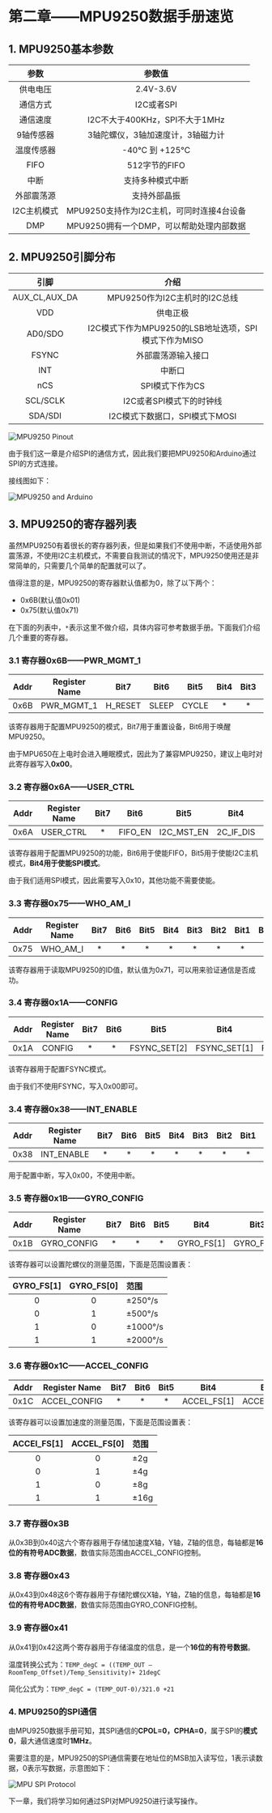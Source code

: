 # 第二章——MPU9250数据手册速览

## 1. MPU9250基本参数

|    参数     |                  参数值                   |
| :---------: | :---------------------------------------: |
|  供电电压   |                 2.4V-3.6V                 |
|  通信方式   |                I2C或者SPI                 |
|  通信速度   |      I2C不大于400KHz，SPI不大于1MHz       |
|  9轴传感器  |     3轴陀螺仪，3轴加速度计，3轴磁力计     |
| 温度传感器  |              -40°C 到 +125°C              |
|    FIFO     |               512字节的FIFO               |
|    中断     |             支持多种模式中断              |
| 外部震荡源  |               支持外部晶振                |
| I2C主机模式 | MPU9250支持作为I2C主机，可同时连接4台设备 |
|     DMP     | MPU9250拥有一个DMP，可以帮助处理内部数据  |

## 2. MPU9250引脚分布

|     引脚      |                         介绍                         |
| :-----------: | :--------------------------------------------------: |
| AUX_CL,AUX_DA |            MPU9250作为I2C主机时的I2C总线             |
|      VDD      |                       供电正极                       |
|    AD0/SDO    | I2C模式下作为MPU9250的LSB地址选项，SPI模式下作为MISO |
|     FSYNC     |                  外部震荡源输入接口                  |
|      INT      |                        中断口                        |
|      nCS      |                   SPI模式下作为CS                    |
|   SCL/SCLK    |               I2C或者SPI模式下的时钟线               |
|    SDA/SDI    |            I2C模式下数据口，SPI模式下MOSI            |

![MPU9250 Pinout](../../../../images/通信专题/串行通信/SPI/3.4.2-1.png)

由于我们这一章是介绍SPI的通信方式，因此我们要把MPU9250和Arduino通过SPI的方式连接。

接线图如下：

![MPU9250 and Arduino](../../../../images/通信专题/串行通信/SPI/3.4.2-2.png)

## 3. MPU9250的寄存器列表

虽然MPU9250有着很长的寄存器列表，但是如果我们不使用中断，不适使用外部震荡源，不使用I2C主机模式，不需要自我测试的情况下，MPU9250使用还是非常简单的，只需要几个简单的配置就可以了。

值得注意的是，MPU9250的寄存器默认值都为0，除了以下两个：

- 0x6B(默认值0x01)
- 0x75(默认值0x71)

在下面的列表中，`*`表示这里不做介绍，具体内容可参考数据手册。下面我们介绍几个重要的寄存器。

### 3.1 寄存器0x6B——PWR_MGMT_1

| Addr  | Register Name |  Bit7   | Bit6  | Bit5  | Bit4  | Bit3  | Bit2  | Bit1  | Bit0  |
| :---: | :-----------: | :-----: | :---: | :---: | :---: | :---: | :---: | :---: | :---: |
| 0x6B  |  PWR_MGMT_1   | H_RESET | SLEEP | CYCLE |   *   |   *   |   *   |   *   |   *   |

该寄存器用于配置MPU9250的模式，Bit7用于重置设备，Bit6用于唤醒MPU9250。

由于MPU650在上电时会进入睡眠模式，因此为了兼容MPU9250，建议上电时对此寄存器写入**0x00**。

### 3.2  寄存器0x6A——USER_CTRL

| Addr  | Register Name | Bit7  |  Bit6   |    Bit5    |   Bit4    | Bit3  | Bit2  | Bit1  | Bit0  |
| :---: | :-----------: | :---: | :-----: | :--------: | :-------: | :---: | :---: | :---: | :---: |
| 0x6A  |   USER_CTRL   |   *   | FIFO_EN | I2C_MST_EN | 2C_IF_DIS |   *   |   *   |   *   |   *   |

该寄存器用于配置MPU9250的功能，Bit6用于使能FIFO，Bit5用于使能I2C主机模式，**Bit4用于使能SPI模式**。

由于我们适用SPI模式，因此需要写入0x10，其他功能不需要使能。

### 3.3 寄存器0x75——WHO_AM_I

| Addr  | Register Name | Bit7  | Bit6  | Bit5  | Bit4  | Bit3  | Bit2  | Bit1  | Bit0  |
| :---: | :-----------: | :---: | :---: | :---: | :---: | :---: | :---: | :---: | :---: |
| 0x75  |   WHO_AM_I    |   *   |   *   |   *   |   *   |   *   |   *   |   *   |   *   |

该寄存器用于读取MPU9250的ID值，默认值为0x71，可以用来验证通信是否成功。

### 3.4 寄存器0x1A——CONFIG

| Addr  | Register Name | Bit7  | Bit6  |     Bit5     |     Bit4     |     Bit3     | Bit2  | Bit1  | Bit0  |
| :---: | :-----------: | :---: | :---: | :----------: | :----------: | :----------: | :---: | :---: | :---: |
| 0x1A  |    CONFIG     |   *   |   *   | FSYNC_SET[2] | FSYNC_SET[1] | FSYNC_SET[0] |   *   |   *   |   *   |

该寄存器用于配置FSYNC模式。

由于我们不使用FSYNC，写入0x00即可。

### 3.4 寄存器0x38——INT_ENABLE

| Addr  | Register Name | Bit7  | Bit6  | Bit5  | Bit4  | Bit3  | Bit2  | Bit1  | Bit0  |
| :---: | :-----------: | :---: | :---: | :---: | :---: | :---: | :---: | :---: | :---: |
| 0x38  |  INT_ENABLE   |   *   |   *   |   *   |   *   |   *   |   *   |   *   |   *   |

用于配置中断，写入0x00，不使用中断。

### 3.5 寄存器0x1B——GYRO_CONFIG

| Addr  | Register Name | Bit7  | Bit6  | Bit5  |    Bit4    |    Bit3    | Bit2  | Bit1  | Bit0  |
| :---: | :-----------: | :---: | :---: | :---: | :--------: | :--------: | :---: | :---: | :---: |
| 0x1B  |  GYRO_CONFIG  |   *   |   *   |   *   | GYRO_FS[1] | GYRO_FS[0] |   *   |   *   |   *   |

该寄存器可以设置陀螺仪的测量范围，下面是范围设置表：

| GYRO_FS[1] | GYRO_FS[0] | 范围     |
| :--------: | :--------: | :------- |
|     0      |     0      | ±250°/s  |
|     0      |     1      | ±500°/s  |
|     1      |     0      | ±1000°/s |
|     1      |     1      | ±2000°/s |

### 3.6 寄存器0x1C——ACCEL_CONFIG

| Addr  | Register Name | Bit7  | Bit6  | Bit5  |    Bit4     |    Bit3     | Bit2  | Bit1  | Bit0  |
| :---: | :-----------: | :---: | :---: | :---: | :---------: | :---------: | :---: | :---: | :---: |
| 0x1C  | ACCEL_CONFIG  |   *   |   *   |   *   | ACCEL_FS[1] | ACCEL_FS[0] |   *   |   *   |   *   |

该寄存器可以设置加速度的测量范围，下面是范围设置表：

| ACCEl_FS[1] | ACCEL_FS[0] | 范围 |
| :---------: | :---------: | :--- |
|      0      |      0      | ±2g  |
|      0      |      1      | ±4g  |
|      1      |      0      | ±8g  |
|      1      |      1      | ±16g |

### 3.7 寄存器0x3B

从0x3B到0x40这六个寄存器用于存储加速度X轴，Y轴，Z轴的信息，每轴都是**16位的有符号ADC数据**，数值实际范围由ACCEL_CONFIG控制。

### 3.8 寄存器0x43

从0x43到0x48这6个寄存器用于存储陀螺仪X轴，Y轴，Z轴的信息，每轴都是**16位的有符号ADC数据**，数值实际范围由GYRO_CONFIG控制。

### 3.9 寄存器0x41

从0x41到0x42这两个寄存器用于存储温度的信息，是一个**16位的有符号数据**。

温度转换公式为：`TEMP_degC = ((TEMP_OUT –RoomTemp_Offset)/Temp_Sensitivity)+ 21degC`

简化公式为：`TEMP_degC = (TEMP_OUT-0)/321.0 +21`


### 4. MPU9250的SPI通信

由MPU9250数据手册可知，其SPI通信的**CPOL=0，CPHA=0**，属于SPI的**模式0**，最大通信速度时**1MHz**。

需要注意的是，MPU9250的SPI通信需要在地址位的MSB加入读写位，1表示读数据，0表示写数据，示意图如下：

![MPU SPI Protocol](../../../../images/通信专题/串行通信/SPI/3.4.2-3.png)

下一章，我们将学习如何通过SPI对MPU9250进行读写操作。